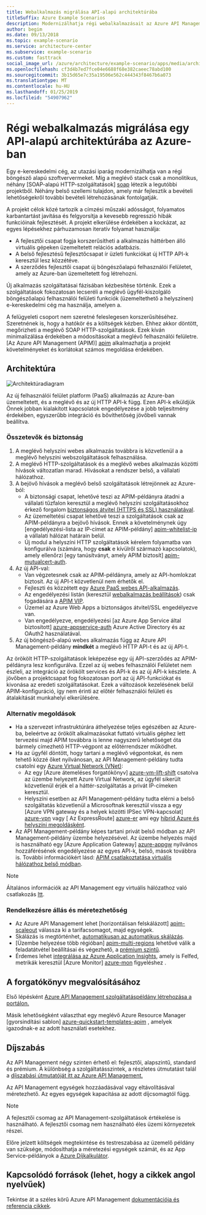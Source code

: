 ```yaml
---
title: Webalkalmazás migrálása API-alapú architektúrába
titleSuffix: Azure Example Scenarios
description: Modernizálhatja régi webalkalmazásait az Azure API Management használatával.
author: begim
ms.date: 09/13/2018
ms.topic: example-scenario
ms.service: architecture-center
ms.subservice: example-scenario
ms.custom: fasttrack
social_image_url: /azure/architecture/example-scenario/apps/media/architecture-apim-api-scenario.png
ms.openlocfilehash: cf3d4b7ed7fce04e6688f68e382caeec78abd100
ms.sourcegitcommit: 3b15d65e7c35a19506e562c444343f8467b6a073
ms.translationtype: MT
ms.contentlocale: hu-HU
ms.lasthandoff: 01/25/2019
ms.locfileid: "54907962"
---
```

# <a name="migrating-a-legacy-web-application-to-an-api-based-architecture-on-azure"></a>Régi webalkalmazás migrálása egy API-alapú architektúrába az Azure-ban

Egy e-kereskedelmi cég, az utazási iparág modernizálhatja van a régi böngésző alapú szoftververmeket. Míg a meglévő stack csak a monolitikus, néhány [SOAP-alapú HTTP-szolgáltatások] [ soap] létezik a legutóbbi projektből. Néhány belső szellemi tulajdon, amely már fejlesztik a bevételi lehetőségekről további bevételi létrehozásának fontolgatják.

A projekt célok közé tartozik a címzési műszaki adósságot, folyamatos karbantartást javítása és felgyorsítja a kevesebb regresszió hibák funkcióinak fejlesztését. A projekt elkerülése érdekében a kockázat, az egyes lépésekhez párhuzamosan iteratív folyamat használja:

- A fejlesztői csapat fogja korszerűsítheti a alkalmazás háttérben álló virtuális gépeken üzemeltetett relációs adatbázis.
- A belső fejlesztésű fejlesztőcsapat ír üzleti funkciókat új HTTP API-k keresztül lesz közzétéve.
- A szerződés fejlesztői csapat új böngészőalapú felhasználói Felületet, amely az Azure-ban üzemeltetett fog létrehozni.

Új alkalmazás szolgáltatásai fázisában kézbesítése történik. Ezek a szolgáltatások fokozatosan lecseréli a meglévő ügyfél-kiszolgáló böngészőalapú felhasználói felületi funkciók (üzemeltethető a helyszínen) e-kereskedelmi cég ma használja, amelyen a.

A felügyeleti csoport nem szeretné feleslegesen korszerűsítéséhez. Szeretnének is, hogy a hatókör és a költségek kézben. Ehhez akkor döntött, megőrizheti a meglévő SOAP HTTP-szolgáltatások. Ezek kíván minimalizálása érdekében a módosításokat a meglévő felhasználói felületre. [Az Azure API Management (APIM)] [ apim] alkalmazhatja a projekt követelményeket és korlátokat számos megoldása érdekében.

## <a name="architecture"></a>Architektúra

![Architektúradiagram][architecture]

Az új felhasználói felület platform (PaaS) alkalmazás az Azure-ban üzemeltetett, és a meglévő és az új HTTP API-k függ. Ezen API-k elküldjük Önnek jobban kialakított kapcsolatok engedélyezése a jobb teljesítmény érdekében, egyszerűbb integráció és bővíthetőség jövőbeli vannak beállítva.

### <a name="components-and-security"></a>Összetevők és biztonság

1. A meglévő helyszíni webes alkalmazás továbbra is közvetlenül a a meglévő helyszíni webszolgáltatások felhasználása.
2. A meglévő HTTP-szolgáltatások és a meglévő webes alkalmazás közötti hívások változatlan marad. Hívásokat a rendszer belső, a vállalati hálózathoz.
3. A bejövő hívások a meglévő belső szolgáltatások létrejönnek az Azure-ból:
    - A biztonsági csapat, lehetővé teszi az APIM-példányra átadni a vállalati tűzfalon keresztül a meglévő helyszíni szolgáltatásokhoz érkező forgalom [biztonságos átvitel (HTTPS és SSL) használatával][apim-ssl].
    - Az üzemeltetési csapat lehetővé teszi a szolgáltatások csak az APIM-példányra a bejövő hívások. Ennek a követelménynek úgy [engedélyezési-lista az IP-címet az APIM-példány] [ apim-whitelist-ip] a vállalati hálózat határain belül.
    - Új modul a helyszíni HTTP szolgáltatások kérelem folyamatba van konfigurálva (számára, hogy **csak** e kívülről származó kapcsolatok), amely ellenőrzi [egy tanúsítványt, amely APIM biztosít] [apim-mutualcert-auth].
4. Az új API-val:
    - Van végzetesnek csak az APIM-példányra, amely az API-homlokzat biztosít. Az új API-t közvetlenül nem érhetők el.
    - Fejleszti és közzétett egy [Azure PaaS webes API-alkalmazás][azure-api-apps].
    - Az engedélyezési listán (keresztül [webalkalmazás beállítások][azure-appservice-ip-restrict]) csak fogadására a [APIM VIP][apim-faq-vip].
    - Üzemel az Azure Web Apps a biztonságos átvitel/SSL engedélyezve van.
    - Van engedélyezve, engedélyezési [az Azure App Service által biztosított] [ azure-appservice-auth] Azure Active Directory és az OAuth2 használatával.
5. Az új böngésző-alapú webes alkalmazás függ az Azure API Management-példány **mindkét** a meglévő HTTP API-t és az új API-t.

Az örökölt HTTP-szolgáltatások leképezése egy új API-szerződés az APIM-példányra lesz konfigurálva. Ezzel az új webes felhasználói Felületet nem észleli, az integráció az örökölt services és API-k és az új API-k készlete. A jövőben a projektcsapat fog fokozatosan port az új API-funkciókat és kivonása az eredeti szolgáltatásokat. Ezek a változások kezelésének belül APIM-konfiguráció, így nem érinti az előtér felhasználói felületi és átalakítását munkahelyi elkerülésére.

### <a name="alternatives"></a>Alternatív megoldások

- Ha a szervezet infrastruktúrára áthelyezése teljes egészében az Azure-ba, beleértve az örökölt alkalmazásokat futtató virtuális géphez lett tervezési majd APIM továbbra is lenne nagyszerű lehetőséget óta bármely címezhető HTTP-végpont az előtérrendszer működhet.
- Ha az ügyfél döntött, hogy tartani a meglévő végpontokat, és nem tehető közzé őket nyilvánosan, az API Management-példány tudta csatolni egy [Azure Virtual Network (VNet)][azure-vnet]:
  - Az egy [Azure átemeléses forgatókönyv] [ azure-vm-lift-shift] csatolva az üzembe helyezett Azure Virtual Network, az ügyfél sikerült közvetlenül érjék el a háttér-szolgáltatás a privát IP-címeken keresztül.
  - Helyszíni esetben az API Management-példány tudta elérni a belső szolgáltatás közvetlenül a Microsoftnak keresztül vissza a egy [Azure VPN gateway és a helyek közötti IPSec VPN-kapcsolat] [ azure-vpn] vagy [ Az ExpressRoute] [ azure-er] ami egy [hibrid Azure és helyszíni megoldásként][azure-hybrid].
- Az API Management-példány képes tartani privát belső módban az API Management-példány üzembe helyezésével. Az üzembe helyezés majd is használható egy [Azure Application Gateway] [ azure-appgw] nyilvános hozzáférésének engedélyezése az egyes API-k, belső, mások továbbra is. További információkért lásd: [APIM csatlakoztatása virtuális hálózathoz belső módban][apim-vnet-internal].

> [!NOTE]
> Általános információk az API Management egy virtuális hálózathoz való csatlakozás [Itt][apim-vnet].

### <a name="availability-and-scalability"></a>Rendelkezésre állás és méretezhetőség

- Az Azure API Management lehet [horizontálisan felskálázott] [ apim-scaleout] válassza ki a tarifacsomagot, majd egységek.
- Skálázás is megtörténhet, [automatikusan az automatikus skálázás][apim-autoscale].
- [Üzembe helyezése több régióban] [ apim-multi-regions] lehetővé válik a feladatátvétel beállításai és végezhető, a [prémium szintű][apim-pricing].
- Érdemes lehet [integrálása az Azure Application Insights][azure-apim-ai], amely is Felfed, metrikák keresztül [Azure Monitor] [ azure-mon] figyeléshez .

## <a name="deploy-the-scenario"></a>A forgatókönyv megvalósításához

Első lépésként [Azure API Management szolgáltatáspéldány létrehozása a portálon.][apim-create]

Másik lehetőségként választhat egy meglévő Azure Resource Manager [gyorsindítási sablon] [ azure-quickstart-templates-apim] , amelyek igazodnak-e az adott használati esetekhez.

## <a name="pricing"></a>Díjszabás

Az API Management négy szinten érhető el: fejlesztői, alapszintű, standard és prémium. A különbség a szolgáltatásszintek, a részletes útmutatást talál a [díjszabási útmutatóját itt az Azure API Management.][apim-pricing]

Az API Management egységek hozzáadásával vagy eltávolításával méretezhető. Az egyes egységek kapacitása az adott díjcsomagtól függ.

> [!NOTE]
> A fejlesztői csomag az API Management-szolgáltatások értékelése is használható. A fejlesztői csomag nem használható éles üzemi környezetek részei.

Előre jelzett költségek megtekintése és testreszabása az üzemelő példány van szüksége, módosíthatja a méretezési egységek számát, és az App Service-példányok a [Azure Díjkalkulátor][pricing-calculator].

## <a name="related-resources"></a>Kapcsolódó források (lehet, hogy a cikkek angol nyelvűek)

Tekintse át a széles körű Azure API Management [dokumentációja és referencia cikkek][apim].

<!-- links -->

[architecture]: ./media/architecture-apim-api-scenario.png
[apim-create]: /azure/api-management/get-started-create-service-instance
[apim-git]: /azure/api-management/api-management-configuration-repository-git
[apim-multi-regions]: /azure/api-management/api-management-howto-deploy-multi-region
[apim-autoscale]: /azure/api-management/api-management-howto-autoscale
[apim-scaleout]: /azure/api-management/upgrade-and-scale
[azure-apim-ai]: /azure/api-management/api-management-howto-app-insights
[azure-ai]: /azure/application-insights/
[azure-mon]: /azure/monitoring-and-diagnostics/monitoring-overview
[azure-appgw]: /azure/application-gateway/application-gateway-introduction
[apim-vnet-internal]: /azure/api-management/api-management-howto-integrate-internal-vnet-appgateway
[apim-vnet]: /azure/api-management/api-management-using-with-vnet
[azure-hybrid]: /azure/architecture/reference-architectures/hybrid-networking/
[azure-er]: /azure/expressroute/expressroute-introduction
[azure-vpn]: /azure/vpn-gateway/vpn-gateway-howto-site-to-site-resource-manager-portal
[azure-vnet]: /azure/virtual-network/virtual-networks-overview
[azure-appservice-auth]: /azure/app-service/app-service-authentication-overview#identity-providers
[apim-faq-vip]: /azure/api-management/api-management-faq#is-the-api-management-gateway-ip-address-constant-can-i-use-it-in-firewall-rules
[azure-appservice-ip-restrict]: /azure/app-service/app-service-ip-restrictions
[azure-api-apps]: /azure/app-service/
[apim-ssl]: /azure/api-management/api-management-howto-manage-protocols-ciphers
[apim-mutualcert-auth]: /azure/api-management/api-management-howto-mutual-certificates
[apim-whitelist-ip]: /azure/api-management/api-management-faq#is-the-api-management-gateway-ip-address-constant-can-i-use-it-in-firewall-rules
[anti-corruption-layer-pattern]: /azure/architecture/patterns/anti-corruption-layer
[apim]: /azure/api-management/api-management-key-concepts
[apim-api-design-guidance]: /azure/architecture/best-practices/api-design
[visualstudio-youtube-solid-design]: https://youtu.be/agkWYPUcLpg
[azure-vm-lift-shift]: https://azure.microsoft.com/resources/azure-virtual-datacenter-lift-and-shift-guide/
[standard-pricing-calc]: https://azure.com/e/
[premium-pricing-calc]: https://azure.com/e/
[apim-pricing]: https://azure.microsoft.com/pricing/details/api-management/
[azure-quickstart-templates-apim]: https://azure.microsoft.com/resources/templates/?term=API+Management&pageNumber=1
[soap]: https://en.wikipedia.org/wiki/SOAP
[pricing-calculator]: https://azure.com/e/0e916a861fac464db61342d378cc0bd6
